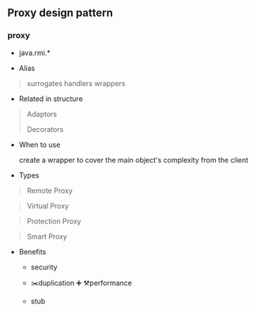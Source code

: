 ## Proxy design pattern

### proxy

- java.rmi.*

- Alias

> surrogates
> handlers
> wrappers

- Related in structure
> Adaptors
>
> Decorators

- When to use

  create a wrapper to cover the main object's complexity from the client

- Types

> Remote Proxy

> Virtual Proxy

> Protection Proxy

> Smart Proxy

- Benefits

  - security

  -  ✂️duplication ➕ ⚒performance

  - stub

    
